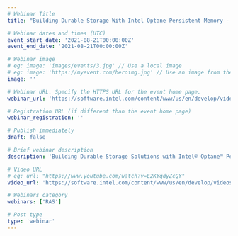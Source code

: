 ```yaml
---
# Webinar Title
title: "Building Durable Storage With Intel Optane Persistent Memory - Part 1"

# Webinar dates and times (UTC)
event_start_date: '2021-08-21T00:00:00Z'
event_end_date: '2021-08-21T00:00:00Z'

# Webinar image
# eg: image: 'images/events/3.jpg' // Use a local image
# eg: image: 'https://myevent.com/heroimg.jpg' // Use an image from the event website
image: ''

# Webinar URL. Specify the HTTPS URL for the event home page.
webinar_url: 'https://software.intel.com/content/www/us/en/develop/videos/building-durable-storage-solutions-with-intel-optane-persistent-memory.html'

# Registration URL (if different than the event home page)
webinar_registration: ''

# Publish immediately
draft: false

# Brief webinar description
description: 'Building Durable Storage Solutions with Intel® Optane™ Persistent Memory webinar'

# Video URL
# eg: url: "https://www.youtube.com/watch?v=E2KYqdyZcQY"
video_url: 'https://software.intel.com/content/www/us/en/develop/videos/building-durable-storage-solutions-with-intel-optane-persistent-memory.html'

# Webinars category
webinars: ['RAS']

# Post type
type: 'webinar'
---
```


<!--- Do not write any content here. The front matter is the only required information. -->
